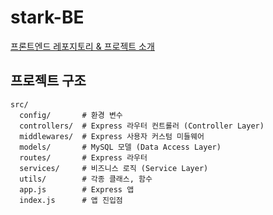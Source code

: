 # stark-BE

[프론트엔드 레포지토리 & 프로젝트 소개](https://github.com/STARbookmarK/stark-FE)

## 프로젝트 구조

```
src/
  config/       # 환경 변수
  controllers/  # Express 라우터 컨트롤러 (Controller Layer)
  middlewares/  # Express 사용자 커스텀 미들웨어
  models/       # MySQL 모델 (Data Access Layer)
  routes/       # Express 라우터
  services/     # 비즈니스 로직 (Service Layer)
  utils/        # 각종 클래스, 함수
  app.js        # Express 앱
  index.js      # 앱 진입점
```
